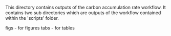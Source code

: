 This directory contains outputs of the carbon accumulation rate workflow. It contains two sub directories which are outputs of the workflow contained within the 'scripts' folder.

figs - for figures
tabs - for tables